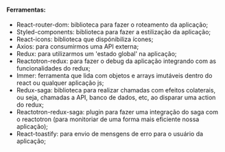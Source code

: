 #### Ferramentas:

- React-router-dom: biblioteca para fazer o roteamento da aplicação;
- Styled-components: biblioteca para fazer a estilização da aplicação;
- React-icons: biblioteca que dispónibiliza ícones;
- Axios: para consumirmos uma API externa;
- Redux: para utilizarmos um 'estado global' na aplicação;
- Reactotron-redux: para fazer o debug da aplicação integrando com as funcionalidades do redux;
- Immer: ferramenta que lida com objetos e arrays imutáveis dentro do react ou qualquer aplicação js;
- Redux-saga: biblioteca para realizar chamadas com efeitos colaterais, ou seja, chamadas a API, banco de dados, etc, ao disparar uma action do redux;
- Reactotron-redux-saga: plugin para fazer uma integração do saga com o reactotron (para monitoriar de uma forma mais eficiente nossa aplicação);
- React-toastify: para envio de mensgens de erro para o usuário da aplicação;
